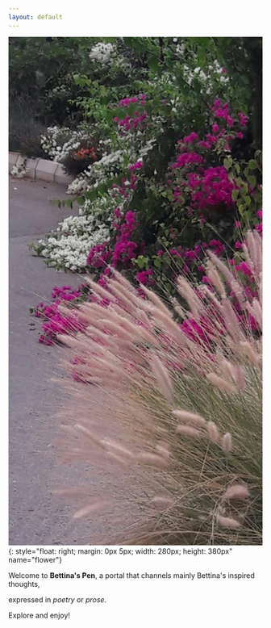 ```yaml
---
layout: default
---
```


<!--This is a comment for me that will not appear on the website-->

![flower](./img/flower.jpg){: style="float: right; margin: 0px 5px; width: 280px; height: 380px" name="flower"}

Welcome to **Bettina's Pen**, a portal that channels mainly Bettina's inspired thoughts,  

expressed in *poetry* or *prose*.

Explore and enjoy!
